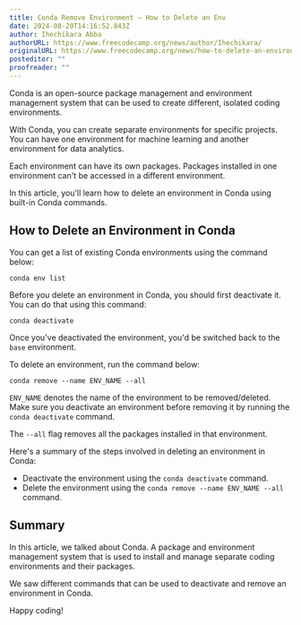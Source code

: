 ```yaml
---
title: Conda Remove Environment – How to Delete an Env
date: 2024-08-20T14:16:52.843Z
author: Ihechikara Abba
authorURL: https://www.freecodecamp.org/news/author/Ihechikara/
originalURL: https://www.freecodecamp.org/news/how-to-delete-an-environment-in-conda/
posteditor: ""
proofreader: ""
---
```


Conda is an open-source package management and environment management system that can be used to create different, isolated coding environments.

<!-- more -->

With Conda, you can create separate environments for specific projects. You can have one environment for machine learning and another environment for data analytics.

Each environment can have its own packages. Packages installed in one environment can't be accessed in a different environment.

In this article, you'll learn how to delete an environment in Conda using built-in Conda commands.

## How to Delete an Environment in Conda

You can get a list of existing Conda environments using the command below:

```
conda env list
```

Before you delete an environment in Conda, you should first deactivate it. You can do that using this command:

```
conda deactivate
```

Once you've deactivated the environment, you'd be switched back to the `base` environment.

To delete an environment, run the command below:

```
conda remove --name ENV_NAME --all
```

`ENV_NAME` denotes the name of the environment to be removed/deleted. Make sure you deactivate an environment before removing it by running the `conda deactivate` command.

The `--all` flag removes all the packages installed in that environment.

Here's a summary of the steps involved in deleting an environment in Conda:

-   Deactivate the environment using the `conda deactivate` command.
-   Delete the environment using the `conda remove --name ENV_NAME --all` command.

## Summary

In this article, we talked about Conda. A package and environment management system that is used to install and manage separate coding environments and their packages.

We saw different commands that can be used to deactivate and remove an environment in Conda.

Happy coding!